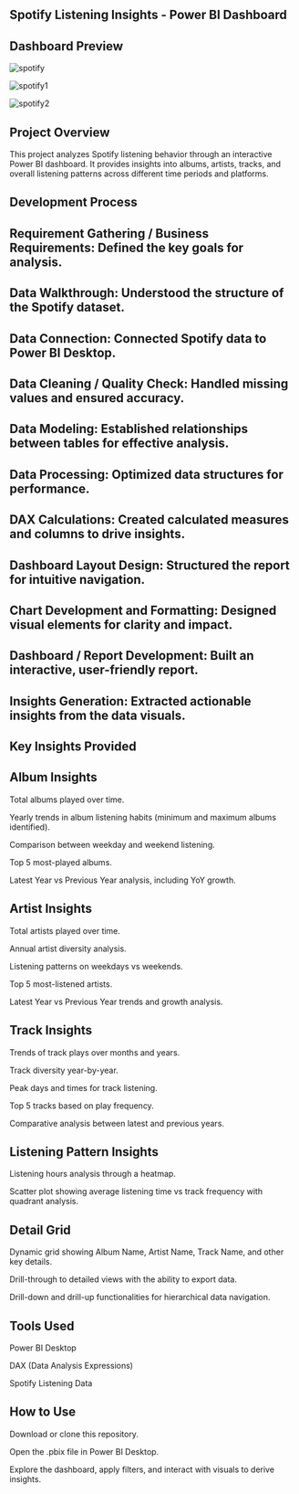 ## Spotify Listening Insights - Power BI Dashboard

## Dashboard Preview
![spotify](https://github.com/user-attachments/assets/782a72d8-799c-46fa-846e-d233f74a18bc)

![spotify1](https://github.com/user-attachments/assets/6a5fda5b-b0f9-42a7-88fa-32e6d0c0fecc)

![spotify2](https://github.com/user-attachments/assets/940d3897-4585-4a0d-90c3-a304a18b505e)


## Project Overview

This project analyzes Spotify listening behavior through an interactive Power BI dashboard. It provides insights into albums, artists, tracks, and overall listening patterns across different time periods and platforms.

## Development Process

## Requirement Gathering / Business Requirements: Defined the key goals for analysis.

## Data Walkthrough: Understood the structure of the Spotify dataset.

## Data Connection: Connected Spotify data to Power BI Desktop.

## Data Cleaning / Quality Check: Handled missing values and ensured accuracy.

## Data Modeling: Established relationships between tables for effective analysis.

## Data Processing: Optimized data structures for performance.

## DAX Calculations: Created calculated measures and columns to drive insights.

## Dashboard Layout Design: Structured the report for intuitive navigation.

## Chart Development and Formatting: Designed visual elements for clarity and impact.

## Dashboard / Report Development: Built an interactive, user-friendly report.

## Insights Generation: Extracted actionable insights from the data visuals.

## Key Insights Provided

## Album Insights

Total albums played over time.

Yearly trends in album listening habits (minimum and maximum albums identified).

Comparison between weekday and weekend listening.

Top 5 most-played albums.

Latest Year vs Previous Year analysis, including YoY growth.

## Artist Insights

Total artists played over time.

Annual artist diversity analysis.

Listening patterns on weekdays vs weekends.

Top 5 most-listened artists.

Latest Year vs Previous Year trends and growth analysis.

## Track Insights

Trends of track plays over months and years.

Track diversity year-by-year.

Peak days and times for track listening.

Top 5 tracks based on play frequency.

Comparative analysis between latest and previous years.

## Listening Pattern Insights

Listening hours analysis through a heatmap.

Scatter plot showing average listening time vs track frequency with quadrant analysis.

## Detail Grid

Dynamic grid showing Album Name, Artist Name, Track Name, and other key details.

Drill-through to detailed views with the ability to export data.

Drill-down and drill-up functionalities for hierarchical data navigation.

## Tools Used

Power BI Desktop

DAX (Data Analysis Expressions)

Spotify Listening Data

## How to Use

Download or clone this repository.

Open the .pbix file in Power BI Desktop.

Explore the dashboard, apply filters, and interact with visuals to derive insights.

